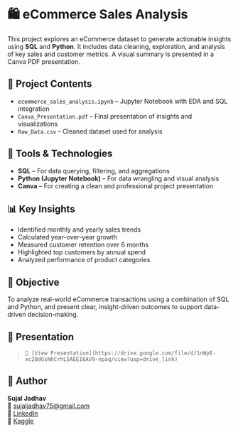 # 🛍️ eCommerce Sales Analysis

This project explores an eCommerce dataset to generate actionable insights using **SQL** and **Python**. It includes data cleaning, exploration, and analysis of key sales and customer metrics. A visual summary is presented in a Canva PDF presentation.

## 📂 Project Contents

- `ecommerce_sales_analysis.ipynb` – Jupyter Notebook with EDA and SQL integration
- `Canva_Presentation.pdf` – Final presentation of insights and visualizations
- `Raw_Data.csv` – Cleaned dataset used for analysis

## 🔧 Tools & Technologies

- **SQL** – For data querying, filtering, and aggregations
- **Python (Jupyter Notebook)** – For data wrangling and visual analysis
- **Canva** – For creating a clean and professional project presentation

## 📊 Key Insights

- Identified monthly and yearly sales trends
- Calculated year-over-year growth
- Measured customer retention over 6 months
- Highlighted top customers by annual spend
- Analyzed performance of product categories

## 🎯 Objective

To analyze real-world eCommerce transactions using a combination of SQL and Python, and present clear, insight-driven outcomes to support data-driven decision-making.

## 📄 Presentation

> `📎 [View Presentation](https://drive.google.com/file/d/1nWyE-xc2BdGsNhCrhL5AEEI6AV9-npaq/view?usp=drive_link)`

## 👤 Author

**Sujal Jadhav**  
📧 sujaljadhav75@gmail.com  
🔗 [LinkedIn](https://www.linkedin.com/in/sujal-jadhav2005/)  
🔗 [Kaggle](https://www.kaggle.com/sujal1708)
